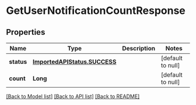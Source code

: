 # GetUserNotificationCountResponse
## Properties

| Name | Type | Description | Notes |
|------------ | ------------- | ------------- | -------------|
| **status** | [**ImportedAPIStatus.SUCCESS**](ImportedAPIStatus.SUCCESS.md) |  | [default to null] |
| **count** | **Long** |  | [default to null] |

[[Back to Model list]](../README.md#documentation-for-models) [[Back to API list]](../README.md#documentation-for-api-endpoints) [[Back to README]](../README.md)

